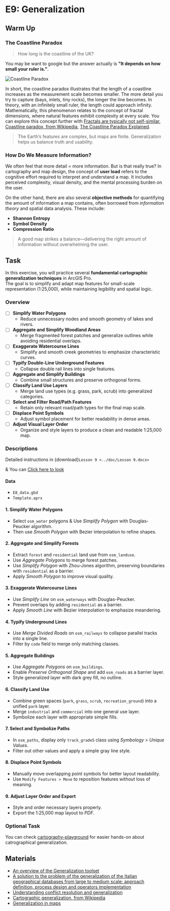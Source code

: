 # E9: Generalization

## Warm Up
### The Coastline Paradox
> How long is the coastline of the UK?

You may be want to google but the answer actually is **"It depends on how small your ruler is."**.

![Coastline Paradox](../images/ex9/coastline.png "The illustration of Coastline paradox")

In short, the coastline paradox illustrates that the length of a coastline increases as the measurement scale becomes smaller. The more detail you try to capture (bays, inlets, tiny rocks), the longer the line becomes. In theory, with an infinitely small ruler, the length could approach infinity. Mathematically, this phenomenon relates to the concept of fractal dimensions, where natural features exhibit complexity at every scale. You can explore this concept further with [Fractals are typically not self-similar](https://www.youtube.com/watch?v=gB9n2gHsHN4&t=706s), [Coastline paradox, from Wikipedia](https://en.wikipedia.org/wiki/Coastline_paradox), [The Coastline Paradox Explained](https://www.youtube.com/watch?v=kFjq8PX6F7I&pp=ygURY29hc3RsaW5lIHBhcmFkb3g%3D).  

> The Earth’s features are complex, but maps are finite. Generalization helps us balance truth and usability.

### How Do We Measure Information?
We often feel that more detail = more information. But is that really true? In cartography and map design, the concept of **user load** refers to the cognitive effort required to interpret and understand a map. It includes perceived complexity, visual density, and the mental processing burden on the user. 

On the other hand, there are also several **objective methods** for quantifying the amount of information a map contains, often borrowed from *information theory* and spatial data analysis. These include:

- **Shannon Entropy**
- **Symbol Density** 
- **Compression Ratio** 

> A good map strikes a balance—delivering the right amount of information without overwhelming the user.


## Task
In this exercise, you will practice several **fundamental cartographic generalization techniques** in ArcGIS Pro.  
The goal is to simplify and adapt map features for small-scale representation (1:25,000), while maintaining legibility and spatial logic.

### Overview  
- [ ] **Simplify Water Polygons**  
  - Reduce unnecessary nodes and smooth geometry of lakes and rivers.  
- [ ] **Aggregate and Simplify Woodland Areas**  
  - Merge fragmented forest patches and generalize outlines while avoiding residential overlaps.  
- [ ] **Exaggerate Watercourse Lines**  
  - Simplify and smooth creek geometries to emphasize characteristic curves.  
- [ ] **Typify Double-Line Underground Features**  
  - Collapse double rail lines into single features.  
- [ ] **Aggregate and Simplify Buildings**  
  - Combine small structures and preserve orthogonal forms.  
- [ ] **Classify Land Use Layers**  
  - Merge land use types (e.g. grass, park, scrub) into generalized categories.  
- [ ] **Select and Filter Road/Path Features**  
  - Retain only relevant road/path types for the final map scale.  
- [ ] **Displace Point Symbols**  
  - Adjust symbol placement for better readability in dense areas.  
- [ ] **Adjust Visual Layer Order**  
  - Organize and style layers to produce a clean and readable 1:25,000 map. 
### Descriptions
Detailed instructions in {download}`Lesson 9 <../doc/Lesson 9.docx>`

& You can [Click here to look](./lessons/lesson9.md)


#### Data
- `E8_data.gbd`  
- `Template.aprx`

#### 1. Simplify Water Polygons 
- Select `osm_water` polygons & Use *Simplify Polygon* with Douglas-Peucker algorithm.  
- Then use *Smooth Polygon* with Bezier interpolation to refine shapes.

#### 2. Aggregate and Simplify Forests  
- Extract `forest` and `residential` land use from `osm_landuse`.  
- Use *Aggregate Polygons* to merge forest patches.  
- Use *Simplify Polygon* with Zhou-Jones algorithm, preserving boundaries with `residential` as a barrier.  
- Apply *Smooth Polygon* to improve visual quality.

#### 3. Exaggerate Watercourse Lines  
- Use *Simplify Line* on `osm_waterways` with Douglas-Peucker.  
- Prevent overlaps by adding `residential` as a barrier.  
- Apply *Smooth Line* with Bezier interpolation to emphasize meandering.

#### 4. Typify Underground Lines  
- Use *Merge Divided Roads* on `osm_railways` to collapse parallel tracks into a single line.  
- Filter by `code` field to merge only matching classes.

#### 5. Aggregate Buildings  
- Use *Aggregate Polygons* on `osm_buildings`.  
- Enable *Preserve Orthogonal Shape* and add `osm_roads` as a barrier layer.  
- Style generalized layer with dark grey fill, no outline.

#### 6. Classify Land Use  
- Combine green spaces (`park`, `grass`, `scrub`, `recreation_ground`) into a unified `park` layer.  
- Merge `industrial` and `commercial` into one general use layer.  
- Symbolize each layer with appropriate simple fills.

#### 7. Select and Symbolize Paths  
- In `osm_paths`, display only `track_grade5` class using *Symbology > Unique Values*.  
- Filter out other values and apply a simple gray line style.

#### 8. Displace Point Symbols  
- Manually move overlapping point symbols for better layout readability.  
- Use `Modify Features > Move` to reposition features without loss of meaning.

#### 9. Adjust Layer Order and Export 
- Style and order necessary layers properly.  
- Export the 1:25,000 map layout to *PDF*.

### Optional Task
You can check [cartography-playground](https://cartography-playground.gitlab.io/playgrounds/cartographic-generalization/) for easier hands-on about catrographical generalization.


## Materials
- [An overview of the Generalization toolset](https://pro.arcgis.com/en/pro-app/latest/tool-reference/cartography/an-overview-of-the-generalization-toolset.htm)
- [A solution to the problem of the generalization of the Italian geographical databases from large to medium scale: approach definition, process design and operators implementation](https://kartographie.geo.tu-dresden.de/downloads/ica-gen/publications/savino.pdf)
- [Understanding conflict resolution and generalization](https://pro.arcgis.com/en/pro-app/latest/tool-reference/cartography/understanding-conflict-resolution-and-generalization.htm)
- [Cartographic generalization, from Wikipedia](https://en.wikipedia.org/wiki/Cartographic_generalization)
- [Generalization in maps](https://docs.maptiler.com/guides/maps-apis/maps-platform/generalization-in-maps/)